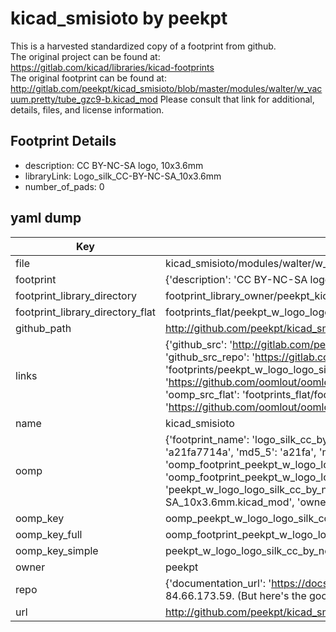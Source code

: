 # kicad_smisioto by peekpt  
This is a harvested standardized copy of a footprint from github.  
The original project can be found at:  
https://gitlab.com/kicad/libraries/kicad-footprints  
The original footprint can be found at:
http://gitlab.com/peekpt/kicad_smisioto/blob/master/modules/walter/w_vacuum.pretty/tube_gzc9-b.kicad_mod
Please consult that link for additional, details, files, and license information.  
## Footprint Details
* description: CC BY-NC-SA logo, 10x3.6mm  
* libraryLink: Logo_silk_CC-BY-NC-SA_10x3.6mm  
* number_of_pads: 0  
## yaml dump  
| Key | Value |  
| --- | --- |  
| file | kicad_smisioto/modules/walter/w_logo.pretty/Logo_silk_CC-BY-NC-SA_10x3.6mm.kicad_mod |  
| footprint | {'description': 'CC BY-NC-SA logo, 10x3.6mm', 'libraryLink': 'Logo_silk_CC-BY-NC-SA_10x3.6mm', 'number_of_pads': 0} |  
| footprint_library_directory | footprint_library_owner/peekpt_kicad_smisioto |  
| footprint_library_directory_flat | footprints_flat/peekpt_w_logo_logo_silk_cc_by_nc_sa_10x3_6mm/working |  
| github_path | http://github.com/peekpt/kicad_smisioto/blob/master/modules/walter/w_logo.pretty/Logo_silk_CC-BY-NC-SA_10x3.6mm.kicad_mod |  
| links | {'github_src': 'http://gitlab.com/peekpt/kicad_smisioto/blob/master/modules/walter/w_vacuum.pretty/tube_gzc9-b.kicad_mod', 'github_src_repo': 'https://gitlab.com/kicad/libraries/kicad-footprints', 'oomp_bot': 'footprints/peekpt_w_logo_logo_silk_cc_by_nc_sa_10x3_6mm/working', 'oomp_bot_github': 'https://github.com/oomlout/oomlout_oomp_footprint_bot/tree/main/footprints/peekpt_w_logo_logo_silk_cc_by_nc_sa_10x3_6mm/working', 'oomp_src_flat': 'footprints_flat/footprints_flat/peekpt_w_logo_logo_silk_cc_by_nc_sa_10x3_6mm/working', 'oomp_src_flat_github': 'https://github.com/oomlout/oomlout_oomp_footprint_src/tree/main/footprints_flat/peekpt_w_logo_logo_silk_cc_by_nc_sa_10x3_6mm/working'} |  
| name | kicad_smisioto |  
| oomp | {'footprint_name': 'logo_silk_cc_by_nc_sa_10x3_6mm', 'library_name': 'w_logo', 'md5': 'a21fa7714a4215a256d74964ca5b2fd1', 'md5_10': 'a21fa7714a', 'md5_5': 'a21fa', 'md5_6': 'a21fa7', 'oomp_key': 'oomp_peekpt_w_logo_logo_silk_cc_by_nc_sa_10x3_6mm', 'oomp_key_extra': 'oomp_footprint_peekpt_w_logo_logo_silk_cc_by_nc_sa_10x3_6mm', 'oomp_key_full': 'oomp_footprint_peekpt_w_logo_logo_silk_cc_by_nc_sa_10x3_6mm_a21fa7', 'oomp_key_simple': 'peekpt_w_logo_logo_silk_cc_by_nc_sa_10x3_6mm', 'original_filename': 'kicad_smisioto/modules/walter/w_logo.pretty/Logo_silk_CC-BY-NC-SA_10x3.6mm.kicad_mod', 'owner_name': 'peekpt'} |  
| oomp_key | oomp_peekpt_w_logo_logo_silk_cc_by_nc_sa_10x3_6mm |  
| oomp_key_full | oomp_footprint_peekpt_w_logo_logo_silk_cc_by_nc_sa_10x3_6mm |  
| oomp_key_simple | peekpt_w_logo_logo_silk_cc_by_nc_sa_10x3_6mm |  
| owner | peekpt |  
| repo | {'documentation_url': 'https://docs.github.com/rest/overview/resources-in-the-rest-api#rate-limiting', 'message': "API rate limit exceeded for 84.66.173.59. (But here's the good news: Authenticated requests get a higher rate limit. Check out the documentation for more details.)"} |  
| url | http://github.com/peekpt/kicad_smisioto |  

